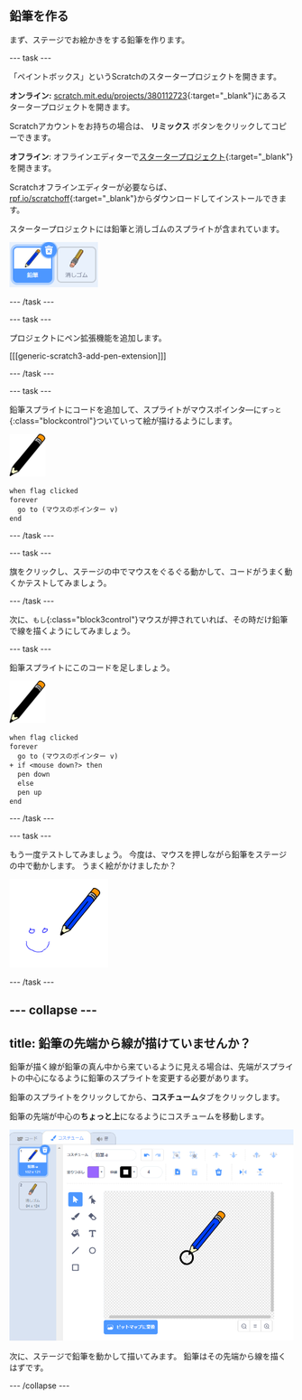 ## 鉛筆を作る

まず、ステージでお絵かきをする鉛筆を作ります。

--- task ---

「ペイントボックス」というScratchのスタータープロジェクトを開きます。

**オンライン:** [scratch.mit.edu/projects/380112723](https://scratch.mit.edu/projects/380112723){:target="_blank"}にあるスタータープロジェクトを開きます。

Scratchアカウントをお持ちの場合は、 **リミックス** ボタンをクリックしてコピーできます。

**オフライン**: オフラインエディターで[スタータープロジェクト](https://rpf.io/p/ja-JP/paint-box-go){:target="_blank"}を開きます。

Scratchオフラインエディターが必要ならば、[rpf.io/scratchoff](https://rpf.io/scratchoff){:target="_blank"}からダウンロードしてインストールできます。

スタータープロジェクトには鉛筆と消しゴムのスプライトが含まれています。

![スクリーンショット](images/paint-starter.png)

--- /task ---

--- task ---

プロジェクトにペン拡張機能を追加します。

[[[generic-scratch3-add-pen-extension]]]

--- /task ---

--- task ---

鉛筆スプライトにコードを追加して、スプライトがマウスポインタ―に`ずっと`{:class="blockcontrol"}ついていって絵が描けるようにします。

![鉛筆](images/pencil.png)

```blocks3
when flag clicked
forever
  go to (マウスのポインター v)
end
```

--- /task ---

--- task ---

旗をクリックし、ステージの中でマウスをぐるぐる動かして、コードがうまく動くかテストしてみましょう。

--- /task ---

次に、`もし`{:class="block3control"}マウスが押されていれば、その時だけ鉛筆で線を描くようにしてみましょう。

--- task ---

鉛筆スプライトにこのコードを足しましょう。

![鉛筆](images/pencil.png)

```blocks3
when flag clicked
forever
  go to (マウスのポインター v)
+ if <mouse down?> then
  pen down
  else
  pen up
end
```

--- /task ---

--- task ---

もう一度テストしてみましょう。 今度は、マウスを押しながら鉛筆をステージの中で動かします。 うまく絵がかけましたか？

![スクリーンショット](images/paint-draw.png)

--- /task ---

--- collapse ---
---
title: 鉛筆の先端から線が描けていませんか？
---

鉛筆が描く線が鉛筆の真ん中から来ているように見える場合は、先端がスプライトの中心になるように鉛筆のスプライトを変更する必要があります。

鉛筆のスプライトをクリックしてから、**コスチューム**タブをクリックします。

鉛筆の先端が中心の**ちょっと上**になるようにコスチュームを移動します。

![コスチューム 中心](images/costume-center-annotated.png)

次に、ステージで鉛筆を動かして描いてみます。 鉛筆はその先端から線を描くはずです。

--- /collapse ---
